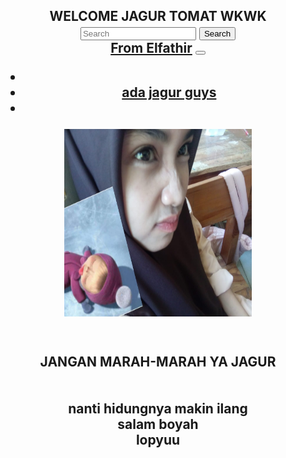 <html lang="en">
  <head>
    <meta charset="utf-8">
    <meta name="viewport" content="width=device-width, initial-scale=1">
    <link href="https://cdn.jsdelivr.net/npm/bootstrap@5.2.0/dist/css/bootstrap.min.css" rel="stylesheet" integrity="sha384-gH2yIJqKdNHPEq0n4Mqa/HGKIhSkIHeL5AyhkYV8i59U5AR6csBvApHHNl/vI1Bx" crossorigin="anonymous">
  </head>
  <body>

<h2 align="center"> WELCOME JAGUR TOMAT WKWK <br>
<nav class="navbar bg-dark">
  <div class="container-fluid">
    <form class="d-flex" role="search">
      <input class="form-control me-2" type="search" placeholder="Search" aria-label="Search">
      <button class="btn btn-outline-success" type="submit">Search</button>
    </form>
  </div>
</nav>
<nav class="navbar navbar-expand-lg bg-info">
  <div class="container-fluid">
    <a class="navbar-brand" href="#">From Elfathir</a>
    <button class="navbar-toggler" type="button" data-bs-toggle="collapse" data-bs-target="#navbarNav" aria-controls="navbarNav" aria-expanded="false" aria-label="Toggle navigation">
      <span class="navbar-toggler-icon"></span>
    </button>
    <div class="collapse navbar-collapse" id="navbarNav">
      <ul class="navbar-nav">
        <li class="nav-item">
          <a class="nav-link active" aria-current="page" href="uhuy.html"></a>
        </li>
        <li class="nav-item">
          <a class="nav-link" href="windah.html">ada jagur guys</a>
        </li>
        <li class="nav-item">
          <a class="nav-link" href="#"></a>
        </li>
      </ul>
    </div>
  </div>
</nav>
    <script src="https://cdn.jsdelivr.net/npm/bootstrap@5.2.0/dist/js/bootstrap.bundle.min.js" integrity="sha384-A3rJD856KowSb7dwlZdYEkO39Gagi7vIsF0jrRAoQmDKKtQBHUuLZ9AsSv4jD4Xa" crossorigin="anonymous"></script>

<div class="text-center">
<img src="1744183345534.jpg" height="300px" width="300px" class="rounded-circle" alt="..."> 
</div>

<h2 align="center"> <br> JANGAN MARAH-MARAH YA JAGUR <br><br><br> nanti hidungnya makin ilang <br> salam boyah <br> lopyuu







